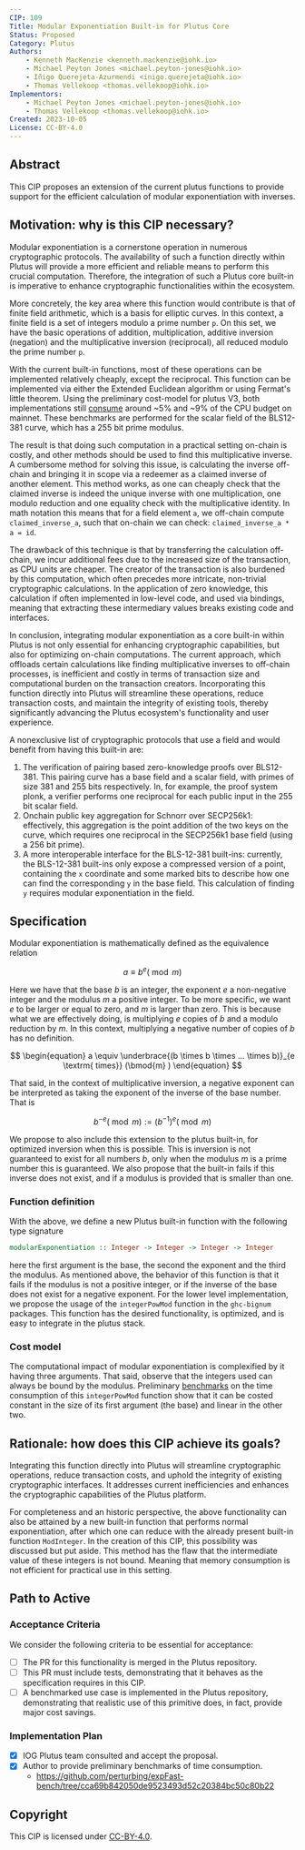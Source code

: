 ```yaml
---
CIP: 109
Title: Modular Exponentiation Built-in for Plutus Core
Status: Proposed
Category: Plutus
Authors:
    - Kenneth MacKenzie <kenneth.mackenzie@iohk.io>
    - Michael Peyton Jones <michael.peyton-jones@iohk.io>
    - Iñigo Querejeta-Azurmendi <inigo.querejeta@iohk.io>
    - Thomas Vellekoop <thomas.vellekoop@iohk.io>
Implementors:
    - Michael Peyton Jones <michael.peyton-jones@iohk.io>
    - Thomas Vellekoop <thomas.vellekoop@iohk.io>
Created: 2023-10-05
License: CC-BY-4.0
---
```

## Abstract
This CIP proposes an extension of the current plutus functions to provide support for the efficient calculation of modular exponentiation with inverses.

## Motivation: why is this CIP necessary?
Modular exponentiation is a cornerstone operation in numerous cryptographic protocols. The availability of such a function directly within Plutus will provide a more efficient and reliable means to perform this crucial computation. Therefore, the integration of such a Plutus core built-in is imperative to enhance cryptographic functionalities within the ecosystem.

More concretely, the key area where this function would contribute is that of finite field arithmetic, which is a basis for elliptic curves. In this context, a finite field is a set of integers modulo a prime number `p`. On this set, we have the basic operations of addition, multiplication, additive inversion (negation) and the multiplicative inversion (reciprocal), all reduced modulo the prime number `p`.

With the current built-in functions, most of these operations can be implemented relatively cheaply, except the reciprocal. This function can be implemented via either the Extended Euclidean algorithm or using Fermat's little theorem. Using the preliminary cost-model for plutus V3, both implementations still [consume](https://github.com/perturbing/mod-exp-bench/tree/558b6a47cb18d063b6a7324a15087f87fa3da673) around ~5% and ~9% of the CPU budget on mainnet. These benchmarks are performed for the scalar field of the BLS12-381 curve, which has a 255 bit prime modulus.

The result is that doing such computation in a practical setting on-chain is costly, and other methods should be used to find this multiplicative inverse. A cumbersome method for solving this issue, is calculating the inverse off-chain and bringing it in scope via a redeemer as a claimed inverse of another element. This method works, as one can cheaply check that the claimed inverse is indeed the unique inverse with one multiplication, one modulo reduction and one equality check with the multiplicative identity. In math notation this means that for a field element `a`, we off-chain compute `claimed_inverse_a`, such that on-chain we can check: `claimed_inverse_a * a = id`.

The drawback of this technique is that by transferring the calculation off-chain, we incur additional fees due to the increased size of the transaction, as CPU units are cheaper. The creator of the transaction is also burdened by this computation, which often precedes more intricate, non-trivial cryptographic calculations. In the application of zero knowledge, this calculation if often implemented in low-level code, and used via bindings, meaning that extracting these intermediary values breaks existing code and interfaces.

In conclusion, integrating modular exponentiation as a core built-in within Plutus is not only essential for enhancing cryptographic capabilities, but also for optimizing on-chain computations. The current approach, which offloads certain calculations like finding multiplicative inverses to off-chain processes, is inefficient and costly in terms of transaction size and computational burden on the transaction creators. Incorporating this function directly into Plutus will streamline these operations, reduce transaction costs, and maintain the integrity of existing tools, thereby significantly advancing the Plutus ecosystem's functionality and user experience.

A nonexclusive list of cryptographic protocols that use a field and would benefit from having this built-in are:

1. The verification of pairing based zero-knowledge proofs over BLS12-381. This pairing curve has a base field and a scalar field, with primes of size 381 and 255 bits respectively. In, for example, the proof system plonk, a verifier performs one reciprocal for each public input in the 255 bit scalar field.
2. Onchain public key aggregation for Schnorr over SECP256k1: effectively, this aggregation is the point addition of the two keys on the curve, which requires one reciprocal in the SECP256k1 base field (using a 256 bit prime).
3. A more interoperable interface for the BLS-12-381 built-ins: currently, the BLS-12-381 built-ins only expose a compressed version of a point, containing the `x` coordinate and some marked bits to describe how one can find the corresponding `y` in the base field. This calculation of finding `y` requires modular exponentiation in the field.

## Specification
Modular exponentiation is mathematically defined as the equivalence relation

$$
a \equiv b^{e} (\bmod{m})
$$

Here we have that the base $b$ is an integer, the exponent $e$ a non-negative integer and the modulus $m$ a positive integer. To be more specific, we want $e$ to be larger or equal to zero, and $m$ is larger than zero. This is because what we are effectively doing, is multiplying $e$ copies of $b$ and a modulo reduction by $m$. In this context, multiplying a negative number of copies of $b$ has no definition.


$$
\begin{equation}
a \equiv \underbrace{(b \times b \times ... \times b)}_{e \textrm{ times}} (\bmod{m} )
\end{equation}
$$

That said, in the context of multiplicative inversion, a negative exponent can be interpreted as taking the exponent of the inverse of the base number. That is

$$
\begin{equation}
b^{-e} (\bmod{m}) := (b^{-1})^{e} (\bmod{m})
\end{equation}
$$

We propose to also include this extension to the plutus built-in, for optimized inversion when this is possible. This is inversion is not guaranteed to exist for all numbers $b$, only when the modulus $m$ is a prime number this is guaranteed. We also propose that the built-in fails if this inverse does not exist, and if a modulus is provided that is smaller than one.

### Function definition
With the above, we define a new Plutus built-in function with the following type signature

```hs
modularExponentiation :: Integer -> Integer -> Integer -> Integer
```
here the first argument is the base, the second the exponent and the third the modulus. As mentioned above, the behavior of this function is that it fails if the modulus is not a positive integer, or if the inverse of the base does not exist for a negative exponent. For the lower level implementation, we propose the usage of the `integerPowMod` function in the `ghc-bignum` packages. This function has the desired functionality, is optimized, and is easy to integrate in the plutus stack.

### Cost model
The computational impact of modular exponentiation is complexified by it having three arguments. That said, observe that the integers used can always be bound by the modulus. Preliminary [benchmarks](https://github.com/perturbing/expFast-bench/tree/cca69b842050de9523493d52c20384bc50c80b22) on the time consumption of this `integerPowMod` function show that it can be costed constant in the size of its first argument (the base) and linear in the other two.

## Rationale: how does this CIP achieve its goals?
Integrating this function directly into Plutus will streamline cryptographic operations, reduce transaction costs, and uphold the integrity of existing cryptographic interfaces. It addresses current inefficiencies and enhances the cryptographic capabilities of the Plutus platform.

For completeness and an historic perspective, the above functionality can also be attained by a new built-in function that performs normal exponentiation, after which one can reduce with the already present built-in function `ModInteger`. In the creation of this CIP, this possibility was discussed but put aside. This method has the flaw that the intermediate value of these integers is not bound. Meaning that memory consumption is not efficient for practical use in this setting.

## Path to Active

### Acceptance Criteria

We consider the following criteria to be essential for acceptance:

- [ ] The PR for this functionality is merged in the Plutus repository.
- [ ] This PR must include tests, demonstrating that it behaves as the specification requires in this CIP.
- [ ] A benchmarked use case is implemented in the Plutus repository, demonstrating that realistic use of this primitive does, in fact, provide major cost savings.

### Implementation Plan

- [x] IOG Plutus team consulted and accept the proposal.
- [x] Author to provide preliminary benchmarks of time consumption.
  - https://github.com/perturbing/expFast-bench/tree/cca69b842050de9523493d52c20384bc50c80b22

## Copyright

This CIP is licensed under [CC-BY-4.0](https://creativecommons.org/licenses/by/4.0/legalcode).
